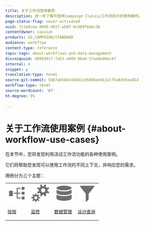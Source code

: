 ```yaml
---
title: 关于工作流使用案例
description: 进一步了解可使用Campaign Classic工作流执行的使用案例。
page-status-flag: never-activated
uuid: 7c1e8cea-90d0-491f-ab8f-6cd69f8a6c3b
contentOwner: sauviat
products: SG_CAMPAIGN/STANDARD
audience: workflow
content-type: reference
topic-tags: about-workflows-and-data-management
discoiquuid: 40503917-7a53-4d99-96a4-57aa9e98ec87
internal: n
snippet: y
translation-type: tm+mt
source-git-commit: 5d67ab5bbc44b81c65605ae9132cf5a8356aa814
workflow-type: tm+mt
source-wordcount: '67'
ht-degree: 0%

---
```



# 关于工作流使用案例 {#about-workflow-use-cases}

在本节中，您将发现利用活动工作流功能的各种使用案例。

它们将帮助您发现可以使用工作流的不同上下文，并响应您的需求。

用例分为三个主题：

<table>
<tr>
<td><img src="assets/do-not-localize/icon_workflows.svg" width="60px"><p><a href="../../workflow/using/using-the-local-approval-activity.md">投放</a></p></td><td><img src="assets/do-not-localize/icon_monitoring.svg" width="60px"><p><a href="../../workflow/using/sending-a-report-to-a-list.md">监控</a></p></td><td><img src="assets/do-not-localize/icon_manage.svg" width="60px"><p><a href="../../workflow/using/coordinating-data-updates.md">数据管理</a></p></td>
<td><img src="assets/do-not-localize/icon_filter.svg" width="60px"><p><a href="../../workflow/using/querying-recipient-table.md">设计查询</a></p></td></tr>
</table>
